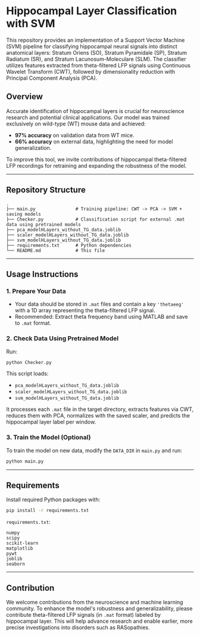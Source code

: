 # Hippocampal Layer Classification with SVM

This repository provides an implementation of a Support Vector Machine (SVM) pipeline for classifying hippocampal neural signals into distinct anatomical layers: Stratum Oriens (SO), Stratum Pyramidale (SP), Stratum Radiatum (SR), and Stratum Lacunosum-Moleculare (SLM). The classifier utilizes features extracted from theta-filtered LFP signals using Continuous Wavelet Transform (CWT), followed by dimensionality reduction with Principal Component Analysis (PCA).

## Overview

Accurate identification of hippocampal layers is crucial for neuroscience research and potential clinical applications. Our model was trained exclusively on wild-type (WT) mouse data and achieved:
- **97% accuracy** on validation data from WT mice.
- **66% accuracy** on external data, highlighting the need for model generalization.

To improve this tool, we invite contributions of hippocampal theta-filtered LFP recordings for retraining and expanding the robustness of the model.

---

## Repository Structure

```
.
├── main.py               # Training pipeline: CWT -> PCA -> SVM + saving models
├── Checker.py            # Classification script for external .mat data using pretrained models
├── pca_modelHLayers_without_TG_data.joblib
├── scaler_modelHLayers_without_TG_data.joblib
├── svm_modelHLayers_without_TG_data.joblib
├── requirements.txt      # Python dependencies
└── README.md             # This file
```

---

## Usage Instructions

### 1. Prepare Your Data

- Your data should be stored in `.mat` files and contain a key `'thetaeeg'` with a 1D array representing the theta-filtered LFP signal.
- Recommended: Extract theta frequency band using MATLAB and save to `.mat` format.

### 2. Check Data Using Pretrained Model

Run:
```bash
python Checker.py
```

This script loads:
- `pca_modelHLayers_without_TG_data.joblib`
- `scaler_modelHLayers_without_TG_data.joblib`
- `svm_modelHLayers_without_TG_data.joblib`

It processes each `.mat` file in the target directory, extracts features via CWT, reduces them with PCA, normalizes with the saved scaler, and predicts the hippocampal layer label per window.

### 3. Train the Model (Optional)

To train the model on new data, modify the `DATA_DIR` in `main.py` and run:

```bash
python main.py
```

---

## Requirements

Install required Python packages with:

```bash
pip install -r requirements.txt
```

`requirements.txt`:
```
numpy
scipy
scikit-learn
matplotlib
pywt
joblib
seaborn
```

---

## Contribution

We welcome contributions from the neuroscience and machine learning community. To enhance the model's robustness and generalizability, please contribute theta-filtered LFP signals (in `.mat` format) labeled by hippocampal layer. This will help advance research and enable earlier, more precise investigations into disorders such as RASopathies.